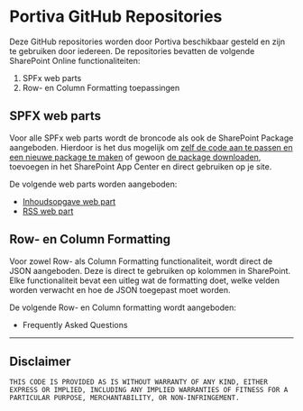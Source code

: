 # Portiva GitHub Repositories

Deze GitHub repositories worden door Portiva beschikbaar gesteld en zijn te gebruiken door iedereen. De repositories bevatten de volgende SharePoint Online functionaliteiten:
1. SPFx web parts
2. Row- en Column Formatting toepassingen

## SPFX web parts

Voor alle SPFx web parts wordt de broncode als ook de SharePoint Package aangeboden. Hierdoor is het dus mogelijk om [zelf de code aan te passen en een nieuwe package te maken][link1] of gewoon [de package downloaden][link2], toevoegen in het SharePoint App Center en direct gebruiken op je site.

De volgende web parts worden aangeboden:
- [Inhoudsopgave web part](./InhoudsopgaveWebPart.md)
- [RSS web part](https://github.com/Portiva-O365/webpart-rss)

## Row- en Column Formatting

Voor zowel Row- als Column Formatting functionaliteit, wordt direct de JSON aangeboden. Deze is direct te gebruiken op kolommen in SharePoint. Elke functionaliteit bevat een uitleg wat de formatting doet, welke velden worden verwacht en hoe de JSON toegepast moet worden.

De volgende Row- en Column formatting wordt aangeboden:
- Frequently Asked Questions

---
## Disclaimer
    THIS CODE IS PROVIDED AS IS WITHOUT WARRANTY OF ANY KIND, EITHER EXPRESS OR IMPLIED, INCLUDING ANY IMPLIED WARRANTIES OF FITNESS FOR A PARTICULAR PURPOSE, MERCHANTABILITY, OR NON-INFRINGEMENT.

[link1]: https://github.com/Portiva-O365/portfolio/blob/master/repository-gebruiken.md
[link2]: https://github.com/Portiva-O365/portfolio/blob/master/repository-packages.md
